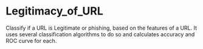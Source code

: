 # Legitimacy_of_URL
Classify if a URL is Legitimate or phishing, based on the features of a URL. It uses several classification algorithms to do so and calculates accuracy and ROC curve for each.

